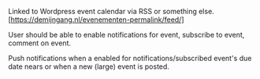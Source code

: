 Linked to Wordpress event calendar via RSS or something else. [https://demijngang.nl/evenementen-permalink/feed/]

User should be able to enable notifications for event, subscribe to event, comment on event.

Push notifications when a enabled for notifications/subscribed event's due date nears or when a new (large) event is posted.
